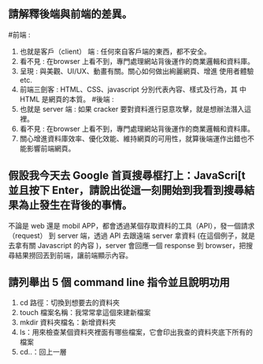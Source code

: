 ## 請解釋後端與前端的差異。
#前端 :
1. 也就是客戶（client） 端 : 任何來自客戶端的東西，都不安全。
2. 看不見 : 在browser 上看不到，專門處理網站背後運作的商業邏輯和資料庫。
3. 呈現 : 與美觀、UI/UX、動畫有關。關心如何做出絢麗網頁、增進 使用者體驗 etc.
4. 前端三劍客 : HTML、CSS、javascript 分別代表內容、樣式及行為，其 中 HTML 是網頁的本質。
#後端 : 
1. 也就是 server 端 : 如果 cracker 要對資料進行惡意攻擊，就是想辦法潛入這裡。
2. 看不見 : 在browser 上看不到，專門處理網站背後運作的商業邏輯和資料庫。
3. 關心增進資料庫效率、優化效能、維持網頁的可用性，就算後端運作出錯也不能影響前端網頁。

## 假設我今天去 Google 首頁搜尋框打上：JavaScri[t 並且按下 Enter，請說出從這一刻開始到我看到搜尋結果為止發生在背後的事情。
不論是 web 還是 mobil APP，都會透過某個存取資料的工具（API），發一個請求（request） 到 server 端，透過 API 去跟遠端 server 拿資料 (在這個例子，就是去拿有關 Javascript 的內容 )，server 會回應一個 response 到 browser，把搜尋結果撈回丟到前端，讓前端顯示內容。



## 請列舉出 5 個 command line 指令並且說明功用
1. cd 路徑：切換到想要去的資料夾
2. touch 檔案名稱：我常常拿這個來建新檔案
3. mkdir 資料夾檔名：新增資料夾
4. ls：用來檢查某個資料夾裡面有哪些檔案，它會印出我查的資料夾底下所有的檔案
5. cd..：回上一層
